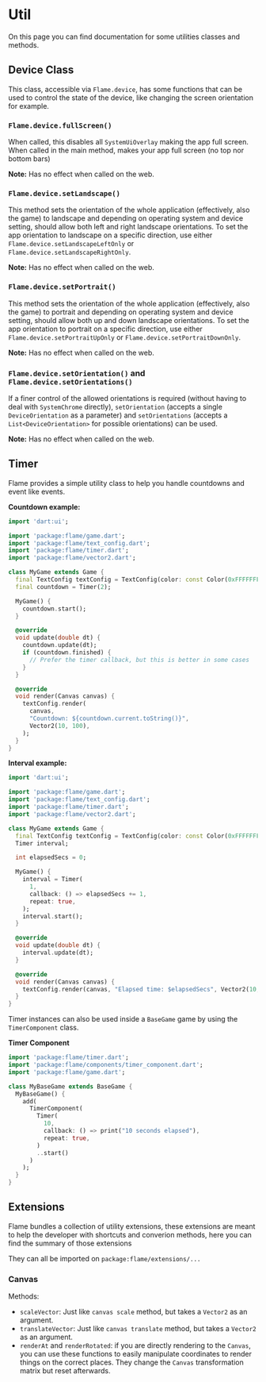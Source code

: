 # Util

On this page you can find documentation for some utilities classes and methods.

## Device Class

This class, accessible via `Flame.device`, has some functions that can be used to control the state of the device, like changing the screen orientation for example.

### `Flame.device.fullScreen()`

When called, this disables all `SystemUiOverlay` making the app full screen.
When called in the main method, makes your app full screen (no top nor bottom bars)

**Note:** Has no effect when called on the web.

### `Flame.device.setLandscape()`

This method sets the orientation of the whole application (effectively, also the game) to landscape and depending on operating system and device setting, should allow both left and right landscape orientations. To set the app orientation to landscape on a specific direction, use either `Flame.device.setLandscapeLeftOnly` or `Flame.device.setLandscapeRightOnly`.

**Note:** Has no effect when called on the web.

### `Flame.device.setPortrait()`

This method sets the orientation of the whole application (effectively, also the game) to portrait and depending on operating system and device setting, should allow both up and down landscape orientations. To set the app orientation to portrait on a specific direction, use either `Flame.device.setPortraitUpOnly` or `Flame.device.setPortraitDownOnly`.

**Note:** Has no effect when called on the web.

### `Flame.device.setOrientation()` and `Flame.device.setOrientations()`

If a finer control of the allowed orientations is required (without having to deal with `SystemChrome` directly), `setOrientation` (accepts a single `DeviceOrientation` as a parameter) and `setOrientations` (accepts a `List<DeviceOrientation>` for possible orientations) can be used.

**Note:** Has no effect when called on the web.

## Timer

Flame provides a simple utility class to help you handle countdowns and event like events.

__Countdown example:__

```dart
import 'dart:ui';

import 'package:flame/game.dart';
import 'package:flame/text_config.dart';
import 'package:flame/timer.dart';
import 'package:flame/vector2.dart';

class MyGame extends Game {
  final TextConfig textConfig = TextConfig(color: const Color(0xFFFFFFFF));
  final countdown = Timer(2);

  MyGame() {
    countdown.start();
  }

  @override
  void update(double dt) {
    countdown.update(dt);
    if (countdown.finished) {
      // Prefer the timer callback, but this is better in some cases
    }
  }

  @override
  void render(Canvas canvas) {
    textConfig.render(
      canvas,
      "Countdown: ${countdown.current.toString()}",
      Vector2(10, 100),
    );
  }
}

```

__Interval example:__

```dart
import 'dart:ui';

import 'package:flame/game.dart';
import 'package:flame/text_config.dart';
import 'package:flame/timer.dart';
import 'package:flame/vector2.dart';

class MyGame extends Game {
  final TextConfig textConfig = TextConfig(color: const Color(0xFFFFFFFF));
  Timer interval;

  int elapsedSecs = 0;

  MyGame() {
    interval = Timer(
      1,
      callback: () => elapsedSecs += 1,
      repeat: true,
    );
    interval.start();
  }

  @override
  void update(double dt) {
    interval.update(dt);
  }

  @override
  void render(Canvas canvas) {
    textConfig.render(canvas, "Elapsed time: $elapsedSecs", Vector2(10, 150));
  }
}

```

Timer instances can also be used inside a `BaseGame` game by using the `TimerComponent` class.

__Timer Component__

```dart
import 'package:flame/timer.dart';
import 'package:flame/components/timer_component.dart';
import 'package:flame/game.dart';

class MyBaseGame extends BaseGame {
  MyBaseGame() {
    add(
      TimerComponent(
        Timer(
          10,
          callback: () => print("10 seconds elapsed"),
          repeat: true,
        )
        ..start()
      )
    );
  }
}
```

## Extensions

Flame bundles a collection of utility extensions, these extensions are meant to help the developer with shortcuts and converion methods, here you can find the summary of those extensions

They can all be imported on `package:flame/extensions/...`

### Canvas

Methods:
 - `scaleVector`: Just like `canvas scale` method, but takes a `Vector2` as an argument.
 - `translateVector`: Just like `canvas translate` method, but takes a `Vector2` as an argument.
 - `renderAt` and `renderRotated`: if you are directly rendering to the `Canvas`, you can use these functions to easily manipulate coordinates to render things on the correct places. They change the `Canvas` transformation matrix but reset afterwards.
